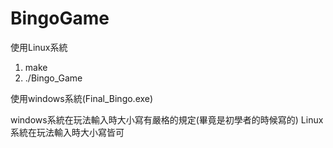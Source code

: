 # BingoGame
使用Linux系統
1. make
2. ./Bingo_Game

使用windows系統(Final_Bingo.exe)

windows系統在玩法輸入時大小寫有嚴格的規定(畢竟是初學者的時候寫的)
Linux系統在玩法輸入時大小寫皆可
